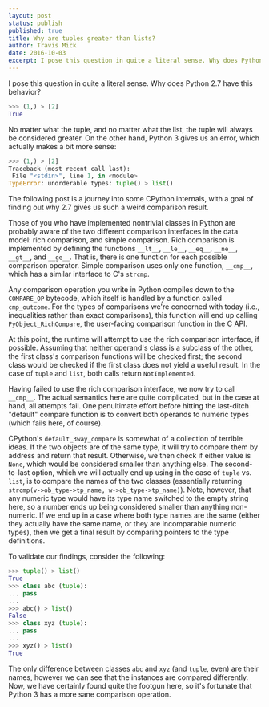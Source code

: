 ```yaml
---
layout: post
status: publish
published: true
title: Why are tuples greater than lists?
author: Travis Mick
date: 2016-10-03
excerpt: I pose this question in quite a literal sense. Why does Python 2.7 have this behavior? No matter what the tuple, and no matter what the list, the tuple will always be considered greater.
---
```


I pose this question in quite a literal sense. Why does Python 2.7 have this behavior?

```python
>>> (1,) > [2]
True
```

No matter what the tuple, and no matter what the list, the tuple will always be considered greater. On the other hand, Python 3 gives us an error, which actually makes a bit more sense:

```python
>>> (1,) > [2]
Traceback (most recent call last):
 File "<stdin>", line 1, in <module>
TypeError: unorderable types: tuple() > list()
```

The following post is a journey into some CPython internals, with a goal of finding out why 2.7 gives us such a weird comparison result.

Those of you who have implemented nontrivial classes in Python are probably aware of the two different comparison interfaces in the data model: rich comparison, and simple comparison. Rich comparison is implemented by defining the functions `__lt__`, `__le__`, `__eq__`, `__ne__`, `__gt__`, and `__ge__`. That is, there is one function for each possible comparison operator. Simple comparison uses only one function, `__cmp__`, which has a similar interface to C's `strcmp`.

Any comparison operation you write in Python compiles down to the `COMPARE_OP` bytecode, which itself is handled by a function called `cmp_outcome`. For the types of comparisons we're concerned with today (i.e., inequalities rather than exact comparisons), this function will end up calling `PyObject_RichCompare`, the user-facing comparison function in the C API.

At this point, the runtime will attempt to use the rich comparison interface, if possible. Assuming that neither operand's class is a subclass of the other, the first class's comparison functions will be checked first; the second class would be checked if the first class does not yield a useful result. In the case of `tuple` and `list`, both calls return `NotImplemented`.

Having failed to use the rich comparison interface, we now try to call `__cmp__`. The actual semantics here are quite complicated, but in the case at hand, all attempts fail. One penultimate effort before hitting the last-ditch "default" compare function is to convert both operands to numeric types (which fails here, of course).

CPython's `default_3way_compare` is somewhat of a collection of terrible ideas. If the two objects are of the same type, it will try to compare them by address and return that result. Otherwise, we then check if either value is `None`, which would be considered smaller than anything else. The second-to-last option, which we will actually end up using in the case of `tuple` vs. `list`, is to compare the names of the two classes (essentially returning `strcmp(v->ob_type->tp_name, w->ob_type->tp_name)`). Note, however, that any numeric type would have its type name switched to the empty string here, so a number ends up being considered smaller than anything non-numeric. If we end up in a case where both type names are the same (either they actually have the same name, or they are incomparable numeric types), then we get a final result by comparing pointers to the type definitions.

To validate our findings, consider the following:

```python
>>> tuple() > list()
True
>>> class abc (tuple):
... pass
... 
>>> abc() > list()
False
>>> class xyz (tuple):
... pass
... 
>>> xyz() > list()
True
```

The only difference between classes `abc` and `xyz` (and `tuple`, even) are their names, however we can see that the instances are compared differently. Now, we have certainly found quite the footgun here, so it's fortunate that Python 3 has a more sane comparison operation.

